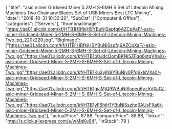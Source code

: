 {
	"title": "asic miner Gridseed Miner 5.2MH   S-6MH S Set of Litecoin Mining Machines Two Chainsaw Blades Set of USB Miners Best LTC Mining",
	"date": "2018-10-31 10:30:20",
	"SubCat": ["Computer & Office"],
	"categories": ["Servers"],
	"thumbnailImage": "https://ae01.alicdn.com/kf/HTB1HBfkjHSYBuNjSspfq6AZCpXaF/-asic-miner-Gridseed-Miner-5-2MH-S-6MH-S-Set-of-Litecoin-Mining-Machines-Two.jpg_220x220.jpg",
	"BigImage": ["https://ae01.alicdn.com/kf/HTB1HBfkjHSYBuNjSspfq6AZCpXaF/-asic-miner-Gridseed-Miner-5-2MH-S-6MH-S-Set-of-Litecoin-Mining-Machines-Two.jpg","https://ae01.alicdn.com/kf/HTB1b0JdcQomBKNjSZFqq6xtqVXaX/-asic-miner-Gridseed-Miner-5-2MH-S-6MH-S-Set-of-Litecoin-Mining-Machines-Two.jpg","https://ae01.alicdn.com/kf/HTB1Ku2yjN9YBuNjy0Ffq6xIsVXa0/-asic-miner-Gridseed-Miner-5-2MH-S-6MH-S-Set-of-Litecoin-Mining-Machines-Two.jpg","https://ae01.alicdn.com/kf/HTB1giaMjQ9WBuNjSspeq6yz5VXaG/-asic-miner-Gridseed-Miner-5-2MH-S-6MH-S-Set-of-Litecoin-Mining-Machines-Two.jpg","https://ae01.alicdn.com/kf/HTB1yF6hjH1YBuNjSszhq6AUsFXa6/-asic-miner-Gridseed-Miner-5-2MH-S-6MH-S-Set-of-Litecoin-Mining-Machines-Two.jpg"],
	"actualPrice": 87.88,
	"comparePrice": 88.88,
	"linkurl": "http://s.click.aliexpress.com/e/wMqKu64",
	"inStock": 79
}
